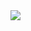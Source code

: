 <a href="https://discord.com/users/467693206226862080" >
  <img src="https://lanyard.cnrad.dev/api/467693206226862080"/>
</a>

